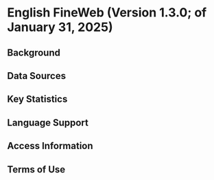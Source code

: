 # English FineWeb (Version 1.3.0; of January 31, 2025)

## Background

## Data Sources

## Key Statistics

## Language Support

## Access Information

## Terms of Use
